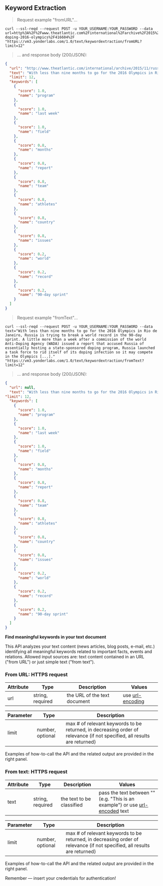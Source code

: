 ## Keyword Extraction 


> Request example "fromURL"...



```shell
curl --ssl-reqd --request POST -u YOUR_USERNAME:YOUR_PASSWORD --data url=http%3A%2F%2Fwww.theatlantic.com%2Finternational%2Farchive%2F2015%2F11%2Frussia-doping-2016-olympics%2F416604%2F "https://vm3.yonderlabs.com/1.0/text/keywordextraction/fromURL?limit=12"
```

> ... and response body (200/JSON):

```json
{
  "url": "http://www.theatlantic.com/international/archive/2015/11/russia-doping-2016-olympics/416604/", 
  "text": "With less than nine months to go for the 2016 Olympics in Rio de Janeiro, Russia is trying to break a world record in the 90-day sprint. A little more than a week after a commission of the World Anti-Doping Agency (WADA) issued a report that accused Russia of essentially hosting a state-sponsored doping program, Russia launched a task force to rid itself of its doping infection so it may compete in the Olympics [...].", 
  "limit": 12, 
  "keywords": [
    {
      "score": 1.0, 
      "name": "program"
    }, 
    {
      "score": 1.0, 
      "name": "last week"
    }, 
    {
      "score": 1.0, 
      "name": "field"
    }, 
    {
      "score": 0.8, 
      "name": "months"
    }, 
    {
      "score": 0.8, 
      "name": "report"
    }, 
    {
      "score": 0.8, 
      "name": "team"
    }, 
    {
      "score": 0.8, 
      "name": "athletes"
    }, 
    {
      "score": 0.8, 
      "name": "country"
    }, 
    {
      "score": 0.8, 
      "name": "issues"
    }, 
    {
      "score": 0.2, 
      "name": "world"
    }, 
    {
      "score": 0.2, 
      "name": "record"
    }, 
    {
      "score": 0.2, 
      "name": "90-day sprint"
    }
  ]
}
```

> Request example "fromText"...


```shell
curl --ssl-reqd --request POST -u YOUR_USERNAME:YOUR_PASSWORD --data text="With less than nine months to go for the 2016 Olympics in Rio de Janeiro, Russia is trying to break a world record in the 90-day sprint. A little more than a week after a commission of the world Anti-Doping Agency (WADA) issued a report that accused Russia of essentially hosting a state-sponsored doping program, Russia launched a task force to rid itself of its doping infection so it may compete in the Olympics [...]." "https://vm3.yonderlabs.com/1.0/text/keywordextraction/fromText?limit=12"
```

> ... and response body (200/JSON):

```json
{
  "url": null, 
  "text": "With less than nine months to go for the 2016 Olympics in Rio de Janeiro, Russia is trying to break a world record in the 90-day sprint. A little more than a week after a commission of the world Anti-Doping Agency (WADA) issued a report that accused Russia of essentially hosting a state-sponsored doping program, Russia launched a task force to rid itself of its doping infection so it may compete in the Olympics [...].", 
"limit": 12, 
  "keywords": [
    {
      "score": 1.0, 
      "name": "program"
    }, 
    {
      "score": 1.0, 
      "name": "last week"
    }, 
    {
      "score": 1.0, 
      "name": "field"
    }, 
    {
      "score": 0.8, 
      "name": "months"
    }, 
    {
      "score": 0.8, 
      "name": "report"
    }, 
    {
      "score": 0.8, 
      "name": "team"
    }, 
    {
      "score": 0.8, 
      "name": "athletes"
    }, 
    {
      "score": 0.8, 
      "name": "country"
    }, 
    {
      "score": 0.8, 
      "name": "issues"
    }, 
    {
      "score": 0.2, 
      "name": "world"
    }, 
    {
      "score": 0.2, 
      "name": "record"
    }, 
    {
      "score": 0.2, 
      "name": "90-day sprint"
    }
  ]
}
```





**Find meaningful keywords in your text document**

This API analyzes your text content (news articles, blog posts, e-mail, etc.) identifying all meaningful keywords related to important facts, events and relations.
Allowed input sources are: text content contained in an URL ("from URL") or just simple text ("from text").


### From URL: HTTPS request 

Attribute | Type | Description | Values |
--------- | ------- | ----------- | ------ |
url | string, required | the URL of the text document | use [url-encoding](http://www.url-encode-decode.com/)|


Parameter | Type | Description |
--------- | ------- | ----------- | 
limit | number, optional | max # of relevant keywords to be returned, in decreasing order of relevance (if not specified, all results are returned)

Examples of how-to-call the API and the related output are provided in the right panel.

### From text: HTTPS request


Attribute | Type | Description | Values |
--------- | ------- | ----------- | ------ |
text | string, required | the text to be classified | pass the text between "" (e.g. "This is an example") or use [url-encoded](http://www.url-encode-decode.com/) text|



Parameter | Type | Description | 
--------- | ------- | ----------- | 
limit | number, optional | max # of relevant keywords to be returned, in decreasing order of relevance (if not specified, all results are returned)

Examples of how-to-call the API and the related output are provided in the right panel.

<aside class="success">
Remember — insert your credentials for authentication!
</aside>

